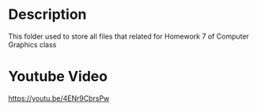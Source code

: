 # Description
This folder used to store all files that related for Homework 7 of Computer Graphics class

# Youtube Video
https://youtu.be/4ENr9CbrsPw